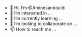- 👋 Hi, I’m @Aminesandouidi
- 👀 I’m interested in ...
- 🌱 I’m currently learning ...
- 💞️ I’m looking to collaborate on ...
- 📫 How to reach me ...

<!---
Aminesandouidi/Aminesandouidi is a ✨ special ✨ repository because its `README.md` (this file) appears on your GitHub profile.
You can click the Preview link to take a look at your changes.
--->
